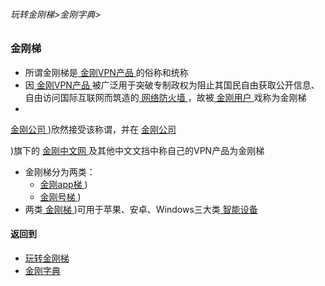 ###### 玩转金刚梯>金刚字典>

### 金刚梯

- 所谓金刚梯是[ 金刚VPN产品 ]()的俗称和统称
- 因[ 金刚VPN产品 ]()被广泛用于突破专制政权为阻止其国民自由获取公开信息、自由访问国际互联网而筑造的[ 网络防火墙 ]()，故被[ 金刚用户 ]()戏称为金刚梯
- 
[ 金刚公司 ](https://github.com/a2zitpro/web/blob/master/LadderFree/kkDictionary/atozitpro.md)
)欣然接受该称谓，并在
[ 金刚公司 ](https://github.com/a2zitpro/web/blob/master/LadderFree/kkDictionary/atozitpro.md)

)旗下的 [ 金刚中文网 ]()及其他中文文挡中称自己的VPN产品为金刚梯
- 金刚梯分为两类：
  - [金刚app梯 ](https://github.com/a2zitpro/web/blob/master/LadderFree/kkDictionary/kkDictionary.md)
)
  - [金刚号梯 ](https://github.com/a2zitpro/web/blob/master/LadderFree/kkDictionary/kkDictionary.md)
)
- 两类[ 金刚梯 ](https://github.com/a2zitpro/web/blob/master/LadderFree/kkDictionary/kkDictionary.md)
)可用于苹果、安卓、Windows三大类[ 智能设备 ]()


#### 返回到
- [玩转金刚梯](https://github.com/a2zitpro/web/blob/master/LadderFree/main.md)
- [金刚字典](https://github.com/a2zitpro/web/blob/master/LadderFree/kkDictionary/kkDictionary.md)
